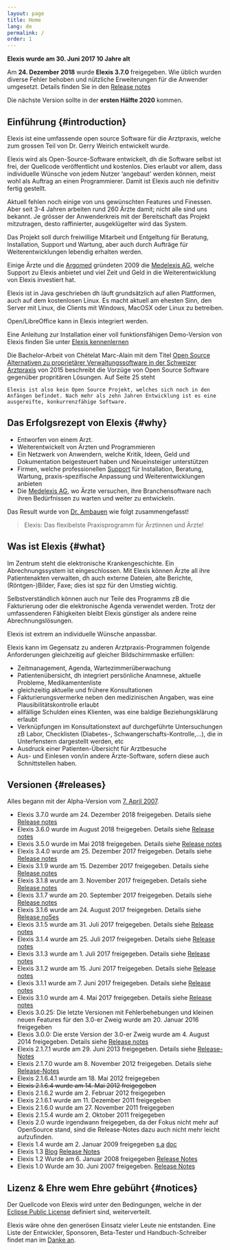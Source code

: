 ```yaml
---
layout: page
title: Home
lang: de
permalink: /
order: 1
---
```


**Elexis wurde am 30. Juni 2017 10 Jahre alt**

Am **24. Dezember 2018** wurde **Elexis 3.7.0** freigegeben. Wie üblich wurden diverse Fehler behoben und nützliche Erweiterungen für die Anwender umgesetzt. Details finden Sie in den [Release notes](https://wiki.elexis.info/Release-Notes-3.7.0)

Die nächste Version sollte in der **ersten Hälfte 2020** kommen.

Einführung {#introduction}
----------

Elexis ist eine umfassende open source Software für die Arztpraxis,
welche zum grossen Teil von Dr. Gerry Weirich entwickelt wurde.

Elexis wird als Open-Source-Software entwickelt, dh die Software selbst
ist frei, der Quellcode veröffentlicht und kostenlos. Dies erlaubt vor
allem, dass individuelle Wünsche von jedem Nutzer ‘angebaut’ werden
können, meist wohl als Auftrag an einen Programmierer. Damit ist Elexis
auch nie definitiv fertig gestellt.

Aktuell fehlen noch einige von uns gewünschten Features und Finessen.
Aber seit 3-4 Jahren arbeiten rund 260 Ärzte damit; nicht alle sind uns
bekannt. Je grösser der Anwenderkreis mit der Bereitschaft das Projekt
mitzutragen, desto raffinierter, ausgeklügelter wird das System.

Das Projekt soll durch freiwillige Mitarbeit und Entgeltung für
Beratung, Installation, Support und Wartung, aber auch durch Aufträge
für Weiterentwicklungen lebendig erhalten werden.

Einige Ärzte und die [Argomed](http://www.argomed.ch/) gründeten 2009
die [Medelexis AG](http://www.medelexis.ch), welche Support zu Elexis
anbietet und viel Zeit und Geld in die Weiterentwicklung von Elexis
investiert hat.

Elexis ist in Java geschrieben dh läuft grundsätzlich auf allen
Plattformen, auch auf dem kostenlosen Linux. Es macht aktuell am ehesten
Sinn, den Server mit Linux, die Clients mit Windows, MacOSX oder Linux
zu betreiben.

Open/LibreOffice kann in Elexis integriert werden.

Eine Anleitung zur Installation einer voll funktionsfähigen Demo-Version
von Elexis finden Sie unter [Elexis kennenlernen](https://wiki.elexis.info/Installation_Elexis_3.0_OpenSource)

Die Bachelor-Arbeit von Chételat Marc-Alain mit dem Titel [Open Source
Alternativen zu proprietärer Verwaltungssoftware in der Schweizer
Arztpraxis](http://www.digitale-nachhaltigkeit.unibe.ch/unibe/portal/fak_wiso/a_bwl/inst_wi/abt_digital/content/e273593/e393023/e393029/e393448/Chetelat2015_OSSArztpraxisLoesung_ger.pdf)
von 2015 beschreibt die Vorzüge von Open Source Software gegenüber
propritären Lösungen. Auf Seite 25 steht

    Elexis ist also kein Open Source Projekt, welches sich noch in den Anfängen befindet. Nach mehr als zehn Jahren Entwicklung ist es eine ausgereifte, konkurrenzfähige Software.

Das Erfolgsrezept von Elexis {#why}
----------------------------

-   Entworfen von einem Arzt.
-   Weiterentwickelt von Ärzten und Programmieren
-   Ein Netzwerk von Anwendern, welche Kritik, Ideen, Geld und
    Dokumentation beigesteuert haben und Neueinsteiger unterstützen
-   Firmen, welche professionellen [Support](support.html) für
    Installation, Beratung, Wartung, praxis-spezifische Anpassung und
    Weiterentwicklungen anbieten
-   Die [Medelexis AG](http://www.medelexis.ch), wo Ärzte versuchen,
    ihre Branchensoftware nach ihren Bedürfnissen zu warten und weiter
    zu entwickeln.

Das Result wurde von [Dr.
Ambauen](https://sourceforge.net/users/ambadso) wie folgt
zusammengefasst!

> Elexis: Das flexibelste Praxisprogramm für Ärztinnen und Ärzte!

Was ist Elexis {#what}
--------------

Im Zentrum steht die elektronische Krankengeschichte. Ein
Abrechnungssystem ist eingeschlossen. Mit Elexis können Ärzte all ihre
Patientenakten verwalten, dh auch externe Dateien, alte Berichte,
(Röntgen-)Bilder, Faxe; dies ist spz für den Umstieg wichtig.

Selbstverständlich können auch nur Teile des Programms zB die
Fakturierung oder die elektronische Agenda verwendet werden.
Trotz der umfassenderen Fähigkeiten bleibt Elexis günstiger als andere
reine Abrechnungslösungen.

Elexis ist extrem an individuelle Wünsche anpassbar.

Elexis kann im Gegensatz zu anderen Arztpraxis-Programmen folgende
Anforderungen gleichzeitig auf gleicher Bildschirmmaske erfüllen:

-   Zeitmanagement, Agenda, Wartezimmerüberwachung
-   Patientenübersicht, dh integriert persönliche Anamnese, aktuelle
    Probleme, Medikamentenliste
-   gleichzeitig aktuelle und frühere Konsultationen
-   Fakturierungsvermerke neben den medizinischen Angaben, was eine
    Plausibilitätskontrolle erlaubt
-   allfällige Schulden eines Klienten, was eine baldige
    Beziehungsklärung erlaubt
-   Verknüpfungen im Konsultationstext auf durchgeführte Untersuchungen
    zB Labor, Checklisten (Diabetes-, Schwangerschafts-Kontrolle,…), die
    in Unterfenstern dargestellt werden, etc
-   Ausdruck einer Patienten-Übersicht für Arztbesuche
-   Aus- und Einlesen von/in andere Ärzte-Software, sofern diese auch
    Schnittstellen haben.

Versionen {#releases}
---------

Alles begann mit der Alpha-Version vom [7. April
2007](http://sourceforge.net/p/elexis/news/2006/04/alpha-version-freigegeben/).

-   Elexis 3.7.0 wurde am 24. Dezember 2018 freigegeben. Details siehe
    [Release notes](https://wiki.elexis.info/Release-Notes-3.7.0)
-   Elexis 3.6.0 wurde im August 2018 freigegeben. Details siehe
    [Release notes](https://wiki.elexis.info/Release-Notes-3.6.0)
-   Elexis 3.5.0 wurde im Mai 2018 freigegeben. Details siehe
    [Release notes](https://wiki.elexis.info/Release-Notes-3.5.0)
-   Elexis 3.4.0 wurde am 25. Dezember 2017 freigegeben. Details siehe
    [Release notes](https://wiki.elexis.info/Release-Notes-3.4.0)
-   Elexis 3.1.9 wurde am 15. Dezember 2017 freigegeben. Details siehe
    [Release notes](https://wiki.elexis.info/Release-Notes-3.1.9)
-   Elexis 3.1.8 wurde am 3. November 2017 freigegeben. Details siehe
    [Release notes](https://wiki.elexis.info/Release-Notes-3.1.8)
-   Elexis 3.1.7 wurde am 20. September 2017 freigegeben. Details siehe
    [Release notes](https://wiki.elexis.info/Release-Notes-3.1.7)
-   Elexis 3.1.6 wurde am 24. August 2017 freigegeben. Details siehe
    [Release no5es](https://wiki.elexis.info/Release-Notes-3.1.6)
-   Elexis 3.1.5 wurde am 31. Juli 2017 freigegeben. Details siehe
    [Release notes](https://wiki.elexis.info/Release-Notes-3.1.5)
-   Elexis 3.1.4 wurde am 25. Juli 2017 freigegeben. Details siehe
    [Release notes](https://wiki.elexis.info/Release-Notes-3.1.4)
-   Elexis 3.1.3 wurde am 1. Juli 2017 freigegeben. Details siehe
    [Release notes](https://wiki.elexis.info/Release-Notes-3.1.3)
-   Elexis 3.1.2 wurde am 15. Juni 2017 freigegeben. Details siehe
    [Release notes](https://wiki.elexis.info/Release-Notes-3.1.2)
-   Elexis 3.1.1 wurde am 7. Juni 2017 freigegeben. Details siehe
    [Release notes](https://wiki.elexis.info/Release-Notes-3.1.1)
-   Elexis 3.1.0 wurde am 4. Mai 2017 freigegeben. Details siehe
    [Release notes](https://wiki.elexis.info/Release-Notes-3.1.0)
-   Elexis 3.0.25: Die letzte Versionen mit Fehlerbehebungen und kleinen neuen Features für den 3.0-er Zweig
    wurde am 20. Januar 2016 freigegeben
-   Elexis 3.0.0: Die erste Version der 3.0-er Zweig wurde am 4. August 2014 freigegeben.  Details siehe
    [Release notes](https://wiki.elexis.info/Release-Notes-3.0.0)
-   Elexis 2.1.7.1 wurde am 29. Juni 2013 freigegeben. Details siehe
    [Release-Notes](https://github.com/elexis/elexis/wiki/Release-Notes-for-2.1.7.1)
-   Elexis 2.1.7.0 wurde am 8. November 2012 freigegeben. Details siehe
    [Release-Notes](https://github.com/elexis/elexis/wiki/Release-Notes-for-2.1.7.0)
-   Elexis 2.1.6.4.1 wurde am 18. Mai 2012 freigegeben
-   ~~Elexis 2.1.6.4 wurde am 14. Mai 2012 freigegeben~~
-   Elexis 2.1.6.2 wurde am 2. Februar 2012 freigegeben
-   Elexis 2.1.6.1 wurde am 11. Dezember 2011 freigegeben
-   Elexis 2.1.6.0 wurde am 27. November 2011 freigegeben
-   Elexis 2.1.5.4 wurde am 2. Oktober 2011 freigegeben
-   Elexis 2.0 wurde irgendwann freigegeben, da der Fokus nicht mehr auf
    OpenSource stand, sind die Release-Notes dazu auch nicht mehr leicht
    aufzufinden.
-   Elexis 1.4 wurde am 2. Januar 2009 freigegeben
    [s.a](http://sourceforge.net/p/elexis/news/2008/12/release-14/)
    [doc](http://www.rgw.ch/elexis/dox/update14.pdf)
-   Elexis 1.3
    [Blog](http://elexisblog.blogspot.ch/2008_04_01_archive.html)
    [Release Notes](http://www.elexis.ch/jp/content/view/202/39/)
-   Elexis 1.2 Wurde am 6. Januar 2008 freigegeben [Release
    Notes](http://sourceforge.net/p/elexis/news/2008/01/release-12/)
-   Elexis 1.0 Wurde am 30. Juni 2007 freigegeben. [Release
    Notes](http://sourceforge.net/p/elexis/news/2007/07/release-10/)

Lizenz & Ehre wem Ehre gebührt {#notices}
------------------------------

Der Quellcode von Elexis wird unter den Bedingungen, welche in der
[Eclipse Public License](epl-v10.html) definiert sind, weiterverteilt.

Elexis wäre ohne den generösen Einsatz vieler Leute nie entstanden. Eine
Liste der Entwickler, Sponsoren, Beta-Tester und Handbuch-Schreiber
findet man im [Danke an]({{site.baseurl}}/contributors).

